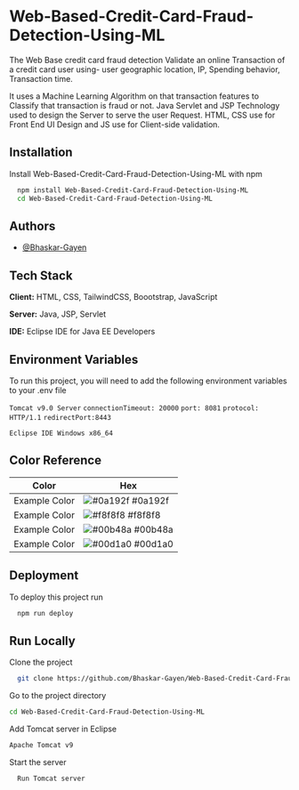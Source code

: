 
# Web-Based-Credit-Card-Fraud-Detection-Using-ML

The Web Base credit card fraud detection Validate an online Transaction of a credit card user using- user geographic location, IP, Spending behavior, Transaction time.

It uses a Machine Learning Algorithm on that transaction features to Classify that transaction is fraud or not. 
Java Servlet and JSP Technology used to design the Server to serve the user Request. 
HTML, CSS use for Front End UI Design and JS use for Client-side validation.


## Installation

Install Web-Based-Credit-Card-Fraud-Detection-Using-ML with npm

```bash
  npm install Web-Based-Credit-Card-Fraud-Detection-Using-ML
  cd Web-Based-Credit-Card-Fraud-Detection-Using-ML
```
    
## Authors

- [@Bhaskar-Gayen](https://github.com/Bhaskar-Gayen)

  
## Tech Stack

**Client:** HTML, CSS, TailwindCSS, Boootstrap, JavaScript

**Server:** Java, JSP, Servlet

**IDE:** Eclipse IDE for Java EE Developers

  
## Environment Variables

To run this project, you will need to add the following environment variables to your .env file

`Tomcat v9.0 Server`
`connectionTimeout: 20000` 
`port: 8081`
`protocol: HTTP/1.1`
`redirectPort:8443`

`Eclipse IDE Windows x86_64`

  ## Color Reference

| Color             | Hex                                                                |
| ----------------- | ------------------------------------------------------------------ |
| Example Color | ![#0a192f](https://via.placeholder.com/10/0a192f?text=+) #0a192f |
| Example Color | ![#f8f8f8](https://via.placeholder.com/10/f8f8f8?text=+) #f8f8f8 |
| Example Color | ![#00b48a](https://via.placeholder.com/10/00b48a?text=+) #00b48a |
| Example Color | ![#00d1a0](https://via.placeholder.com/10/00b48a?text=+) #00d1a0 |


## Deployment

To deploy this project run

```bash
  npm run deploy
```

  
## Run Locally

Clone the project

```bash
  git clone https://github.com/Bhaskar-Gayen/Web-Based-Credit-Card-Fraud-Detection-Using-ML.git
```

Go to the project directory

```bash
cd Web-Based-Credit-Card-Fraud-Detection-Using-ML
```

Add Tomcat server in Eclipse

```bash
Apache Tomcat v9
```

Start the server

```bash
  Run Tomcat server
```

  